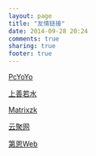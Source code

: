 ```yaml
---
layout: page
title: "友情链接"
date: 2014-09-28 20:24
comments: true
sharing: true
footer: true
---
```

[PcYoYo](http://www.pcyoyo.com/#droidyue.com)

[上善若水](http://blog.csdn.net/jokers_i)

[Matrixzk](http://matrixzk.github.io/)

[云聚网](http://www.yunjuu.com/)

<a href="http://www.dnnode.cn/" rel="nofollow">第恩Web</a>

